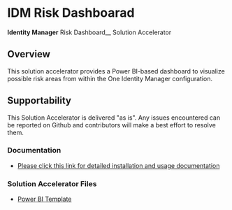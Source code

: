 # IDM Risk Dashboarad
__Identity Manager__ Risk Dashboard__ Solution Accelerator

## Overview
This solution accelerator provides a Power BI-based dashboard to visualize possible risk areas from within the One Identity Manager configuration.

## Supportability
This Solution Accelerator is delivered "as is".  Any issues encountered can be reported on Github and contributors will make a best effort to resolve them.

### Documentation
- [Please click this link for detailed installation and usage documentation](https://github.com/OneIdentity/IDMRiskDashboard/raw/main/One%20Identity%20Manager%20Risk%20Dashboard%20Solution%20Accelerator.docx)

### Solution Accelerator Files
- [Power BI Template](https://github.com/OneIdentity/IdentityManager.IGARiskDashboard/raw/main/IGARisk.pbit)


